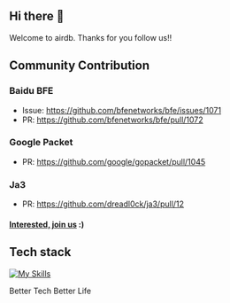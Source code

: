
## Hi there 👋

Welcome to airdb.  Thanks for you follow us!!

## Community Contribution

### Baidu BFE
- Issue: https://github.com/bfenetworks/bfe/issues/1071
- PR: https://github.com/bfenetworks/bfe/pull/1072

### Google Packet
- PR: https://github.com/google/gopacket/pull/1045

### Ja3
- PR: https://github.com/dreadl0ck/ja3/pull/12

#### [Interested, join us](https://github.com/airdb/mgmt/blob/main/Join_us.md) :)


## Tech stack
[![My Skills](https://skillicons.dev/icons?i=github,aws,gcp,azure,linux,bash,vim,git,kubernetes,docker,jenkins,nginx,grafana,vscode,nodejs,vscode,c,vue,go,lua,unity,ts,py,figma,svg,ps&perline=8)](https://skillicons.dev)


<!--

**Here are some ideas to get you started:**

🙋‍♀️ A short introduction - what is your organization all about?
🌈 Contribution guidelines - how can the community get involved?
👩‍💻 Useful resources - where can the community find your docs? Is there anything else the community should know?
🍿 Fun facts - what does your team eat for breakfast?
🧙 Remember, you can do mighty things with the power of [Markdown](https://docs.github.com/github/writing-on-github/getting-started-with-writing-and-formatting-on-github/basic-writing-and-formatting-syntax)
-->

Better Tech Better Life
